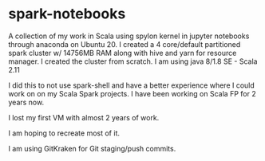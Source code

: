 # spark-notebooks
A collection of my work in Scala using spylon kernel in jupyter notebooks through anaconda on Ubuntu 20.
I created a 4 core/default partitioned spark cluster w/ 14756MB RAM along with hive and yarn for resource manager. I created the cluster from scratch. I am using java 8/1.8 SE - Scala 2.11

I did this to not use spark-shell and have a better experience where I could work on on my Scala Spark projects.
I have been working on Scala FP for 2 years now. 

I lost my first VM with almost 2 years of work. 

I am hoping to recreate most of it.

I am using GitKraken for Git staging/push commits.
